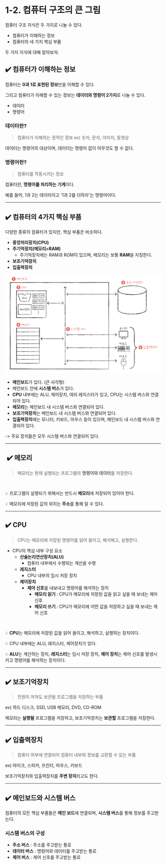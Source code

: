 # 1-2. 컴퓨터 구조의 큰 그림

컴퓨터 구조 지식은 두 가지로 나눌 수 있다.

- 컴퓨터가 이해하는 정보
- 컴퓨터의 네 가지 핵심 부품

두 가지 지식에 대해 알아보자.

## ✔️ 컴퓨터가 이해하는 정보

컴퓨터는 **0과 1로 표현된 정보**만을 이해할 수 있다.

그리고 컴퓨터가 이해할 수 있는 정보는 **데이터와 명령어 2가지**로 나눌 수 있다.

- 데이터
- 명령어

### 데이터란?
> 컴퓨터가 이해하는 정적인 정보 ex) 숫자, 문자, 이미지, 동영상

데이터는 명령어의 대상이며, 데이터는 명령어 없이 아무것도 할 수 없다.

### 명령어란?
> 컴퓨터를 작동시키는 정보

컴퓨터란, **명령어를 처리하는 기계**이다.

예를 들어, 1과 2는 데이터이고 '1과 2를 더하라'는 명령어이다.

<hr>

## ✔️ 컴퓨터의 4가지 핵심 부품

다양한 종류의 컴퓨터가 있지만, 핵심 부품은 비슷하다.

- **중앙처리장치(CPU)**
- **주기억장치(메모리=RAM)**
  - 주기억장치에는 RAM과 ROM이 있으며, 메모리는 보통 **RAM**을 지칭한다.
- **보조기억장치**
- **입출력장치**

<img src="../../images/computer_structure.png" alt="고양이" width="600" />

- **메인보드**가 있다. (큰 사각형)
- 메인보드 안에 **시스템 버스**가 있다.
- **CPU** 내부에는 ALU, 제어장치, 여러 레지스터가 있고, CPU는 시스템 버스와 연결되어 있다.
- **메모리**는 메인보드 내 시스템 버스와 연결되어 있다.
- **보조기억장치**는 메인보드 내 시스템 버스와 연결되어 있다.
- **입출력장치**에는 모니터, 키보드, 마우스 등이 있으며, 메인보드 내 시스템 버스와 연결되어 있다.

-> 주요 장치들은 모두 시스템 버스와 연결되어 있다.

<hr>

## ️ ️✔️ 메모리
> 메모리는 현재 실행되는 프로그램의 **명령어와 데이터**를 저장한다.

<br>

💡 프로그램이 실행되기 위해서는 반드시 **메모리**에 저장되어 있어야 한다.

💡 메모리에 저장된 값의 위치는 **주소**를 통해 알 수 있다.

<hr>

## ✔️ CPU
> CPU는 메모리에 저장된 명령어를 읽어 들이고, 해석해고, 실행한다.

- CPU의 핵심 내부 구성 요소 
  - **산술논리연산장치(ALU)**
    - 컴퓨터 내부에서 수행되는 계산을 수행
  - **레지스터**
    - CPU 내부의 임시 저장 장치
  - **제어장치**
    - **제어 신호**를 내보내고 명령어를 해석하는 장치
      - **메모리 읽기** : CPU가 메모리에 저장된 값을 읽고 싶을 때 보내는 제어 신호
      - **메모리 쓰기** : CPU가 메모리에 어떤 값을 저장하고 싶을 때 보내는 제어 신호

<br>

💡 **CPU**는 메모리에 저장된 값을 읽어 들이고, 해석하고, 실행하는 장치이다.

💡 CPU 내부에는 ALU, 레지스터, 제어장치가 있다.

💡 **ALU**는 계산하는 장치, **레지스터**는 임시 저장 장치, **제어 장치**는 제어 신호를 발생시키고 명령어를 해석하는 장치이다.


<hr>

## ✔️ 보조기억장치
> 전원이 꺼져도 보관될 프로그램을 저장하는 부품

ex) 하드 디스크, SSD, USB 메모리, DVD, CD-ROM

메모리는 **실행될** 프로그램을 저장하고, 보조기억장치는 **보관할** 프로그램을 저장한다.

<hr>

## ✔️ 입출력장치
> 컴퓨터 외부에 연결되어 컴퓨터 내부와 정보를 교환할 수 있는 부품 

ex) 마이크, 스피커, 프린터, 마우스, 키보드

보조기억장치와 입출력장치를 **주변 장치**라고도 한다.

<hr>

## ✔️ 메인보드와 시스템 버스

컴퓨터의 모든 핵심 부품들은 **메인 보드**에 연결되며, **시스템 버스**를 통해 정보를 주고받는다.

### 시스템 버스의 구성

- **주소 버스** : 주소를 주고받는 통로
- **데이터 버스** : 명령어와 데이터를 주고받는 통로
- **제어 버스** : 제어 신호를 주고받는 통로




